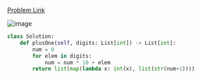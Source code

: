 [Problem Link](https://leetcode.com/problems/plus-one/)

![image](https://user-images.githubusercontent.com/11685096/148693580-adea0f9a-a393-48fd-9b17-a9b0bdca3288.png)

```python
class Solution:
    def plusOne(self, digits: List[int]) -> List[int]:
        num = 0
        for elem in digits:
            num = num * 10 + elem
        return list(map(lambda x: int(x), list(str(num+1))))
```
